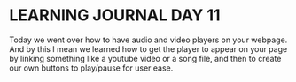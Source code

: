 # LEARNING JOURNAL DAY 11

Today we went over how to have audio and video players on your webpage. And by this I mean we learned how to get the player to appear on your page by linking something like a youtube video or a song file, and then to create our own buttons to play/pause for user ease.
